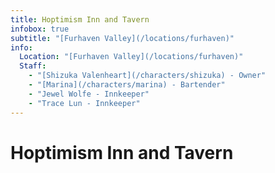 ```yaml
---
title: Hoptimism Inn and Tavern
infobox: true
subtitle: "[Furhaven Valley](/locations/furhaven)"
info:
  Location: "[Furhaven Valley](/locations/furhaven)"
  Staff:
    - "[Shizuka Valenheart](/characters/shizuka) - Owner"
    - "[Marina](/characters/marina) - Bartender"
    - "Jewel Wolfe - Innkeeper"
    - "Trace Lun - Innkeeper"
---
```


# Hoptimism Inn and Tavern
